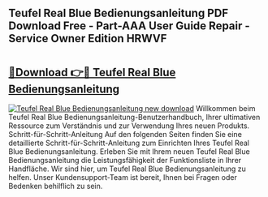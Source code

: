 ## Teufel Real Blue Bedienungsanleitung PDF Download Free - Part-AAA User Guide Repair - Service Owner Edition HRWVF

# <h2><a href="http://df3tj2.blite.top/?on=Teufel+Real+Blue+Bedienungsanleitung">🔗Download 👉🔴 Teufel Real Blue Bedienungsanleitung</a></h2>

[![Teufel Real Blue Bedienungsanleitung new download](https://i.imgur.com/lujVjoI.png)](http://df3tj2.blite.top/?on=Teufel+Real+Blue+Bedienungsanleitung)
Willkommen beim Teufel Real Blue Bedienungsanleitung-Benutzerhandbuch, Ihrer ultimativen Ressource zum Verständnis und zur Verwendung Ihres neuen Produkts. Schritt-für-Schritt-Anleitung Auf den folgenden Seiten finden Sie eine detaillierte Schritt-für-Schritt-Anleitung zum Einrichten Ihres Teufel Real Blue Bedienungsanleitung. Erleben Sie mit Ihrem neuen Teufel Real Blue Bedienungsanleitung die Leistungsfähigkeit der Funktionsliste in Ihrer Handfläche. Wir sind hier, um Teufel Real Blue Bedienungsanleitung zu helfen. Unser Kundensupport-Team ist bereit, Ihnen bei Fragen oder Bedenken behilflich zu sein.
